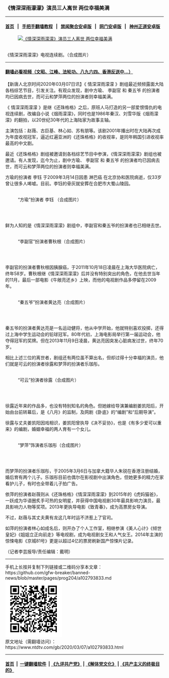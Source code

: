 ### 《情深深雨濛濛》演员三人离世 两位幸福美满
------------------------

#### [首页](https://github.com/gfw-breaker/banned-news/blob/master/README.md) &nbsp;&nbsp;|&nbsp;&nbsp; [手把手翻墙教程](https://github.com/gfw-breaker/guides/wiki) &nbsp;&nbsp;|&nbsp;&nbsp; [禁闻聚合安卓版](https://github.com/gfw-breaker/bn-android) &nbsp;&nbsp;|&nbsp;&nbsp; [网门安卓版](https://github.com/oGate2/oGate) &nbsp;&nbsp;|&nbsp;&nbsp; [神州正道安卓版](https://github.com/SzzdOgate/update) 



<div><div class="featured_image">
 <a href="https://i.ntdtv.com/assets/uploads/2020/03/57423544c5fe9-1-1.jpg" target="_blank">
  <figure>
   <img alt="《情深深雨濛濛》演员三人离世 两位幸福美满" src="https://i.ntdtv.com/assets/uploads/2020/03/57423544c5fe9-1-1-800x450.jpg"/>
  </figure><br/>
 </a>
 <span class="caption">
  《情深深雨濛濛》电视连续剧。（合成图片）
 </span>
</div>
</div><hr/>

#### [翻墙必看视频（文昭、江峰、法轮功、八九六四、香港反送中...）](https://github.com/gfw-breaker/banned-news/blob/master/pages/link3.md)

<div><div class="post_content" itemprop="articleBody">
 <p>
  【新唐人北京时间2020年03月07日讯】《
  <ok href="https://www.ntdtv.com/gb/情深深雨濛濛.htm">
   情深深雨濛濛
  </ok>
  》剧组最近频频露面大陆各档综艺节目，引发关注。有观众发现，剧中方瑜、
  <ok href="https://www.ntdtv.com/gb/李副官.htm">
   李副官
  </ok>
  和
  <ok href="https://www.ntdtv.com/gb/秦五爷.htm">
   秦五爷
  </ok>
  的扮演者均已因病去世，而可云和梦萍两位的扮演者则幸福美满。
 </p>
 <p>
  《
  <ok href="https://www.ntdtv.com/gb/情深深雨濛濛.htm">
   情深深雨濛濛
  </ok>
  》是继《还珠格格》之后，原班人马打造的另一部爱恨情仇的电视连续剧，改编自小说《烟雨濛濛》，同时也是1986年秦汉、刘雪华版《烟雨濛濛》的翻拍，以20世纪30年代的上海陆家为故事主轴。
 </p>
 <p>
  主演包括：赵薇、古巨基、林心如、苏有朋等。该剧2001年播出时在大陆再次成为年度收视冠军，逼近红遍亚洲的《还珠格格》的收视率，是同年韩国引进收视率最高的中文剧。
 </p>
 <p>
  最近《还珠格格》剧组被邀请到各档综艺节目中参演，《情深深雨濛濛》剧组也被邀请。有人发现，迄今为止，剧中方瑜、
  <ok href="https://www.ntdtv.com/gb/李副官.htm">
   李副官
  </ok>
  和
  <ok href="https://www.ntdtv.com/gb/秦五爷.htm">
   秦五爷
  </ok>
  的扮演者均已因病去世，而可云和梦萍两位的扮演者则幸福美满。
 </p>
 <p>
  方瑜的扮演者
  <ok href="https://www.ntdtv.com/gb/李钰.htm">
   李钰
  </ok>
  于2009年3月14日因患
  <ok href="https://www.ntdtv.com/gb/淋巴癌.htm">
   淋巴癌
  </ok>
  在北京协和医院病逝，仅33岁曾让很多人唏嘘。目前。李钰的骨灰就安葬在合肥市大蜀山陵园。
 </p>
 <figure class="wp-caption alignnone" id="attachment_102793840" style="width: 600px">
  <ok href="https://i.ntdtv.com/assets/uploads/2020/03/57.jpg">
   <img alt="" class="size-medium wp-image-102793840" src="https://i.ntdtv.com/assets/uploads/2020/03/57-600x289.jpg"/>
  </ok>
  <br/><figcaption class="wp-caption-text">
   “方瑜”扮演者
   <ok href="https://www.ntdtv.com/gb/李钰.htm">
    李钰
   </ok>
   （合成图片）
  </figcaption><br/>
 </figure><br/>
 <p>
  鲜为人知的是《情深深雨濛濛》剧组中，李副官和秦五爷的扮演者也已相继去世。
 </p>
 <figure class="wp-caption alignnone" id="attachment_102793834" style="width: 600px">
  <ok href="https://i.ntdtv.com/assets/uploads/2020/03/57423548eb36f.jpg">
   <img alt="" class="size-medium wp-image-102793834" src="https://i.ntdtv.com/assets/uploads/2020/03/57423548eb36f-600x300.jpg"/>
  </ok>
  <br/><figcaption class="wp-caption-text">
   “李副官”扮演者曹秋根（合成图片）
  </figcaption><br/>
 </figure><br/>
 <p>
  李副官的扮演者曹秋根因胰腺癌，于2011年10月18日凌晨在上海大华医院病亡，终年58岁。曹秋根继《情深深雨濛濛》后并没有特别突出的角色，在他去世当年的11月，最后一部电影《牛敞亮还乡》上映，而他的电视剧作品多停留在2009年。
 </p>
 <figure class="wp-caption alignnone" id="attachment_102793839" style="width: 600px">
  <ok href="https://i.ntdtv.com/assets/uploads/2020/03/51.jpg">
   <img alt="" class="size-medium wp-image-102793839" src="https://i.ntdtv.com/assets/uploads/2020/03/51-600x297.jpg"/>
  </ok>
  <br/><figcaption class="wp-caption-text">
   “秦五爷”扮演者黄达亮（合成图片）
  </figcaption><br/>
 </figure><br/>
 <p>
  秦五爷的扮演者黄达亮是一名运动健将，他从中学开始，他就特别喜欢投掷，还得过上海中学生运动会的铅球冠军。80年代初，上海电影局举行第一届运动会，他夺得冠军的奖牌。但在2013年11月9日凌晨，黄达亮因突发心脏病发过世，终年70岁。
 </p>
 <p>
  相比上述三位的离世者，剧组还有两位虽不算出名，但却过得十分幸福的演员，他们就是可云的扮演者徐露和梦萍的扮演者乐珈彤。
 </p>
 <figure class="wp-caption alignnone" id="attachment_102793844" style="width: 590px">
  <ok href="https://i.ntdtv.com/assets/uploads/2020/03/521.jpg">
   <img alt="" class="size-full wp-image-102793844" src="https://i.ntdtv.com/assets/uploads/2020/03/521.jpg"/>
  </ok>
  <br/><figcaption class="wp-caption-text">
   “可云”扮演者徐露（合成图片）
  </figcaption><br/>
 </figure><br/>
 <p>
  徐露近年来的作品多，也没有特别知名的角色。但她嫁给导演兼编剧姜凯阳后，开始由台前转幕后，是《八月》的监制，及网剧《卧底》的“编剧”和“后期导演”。
 </p>
 <p>
  徐露与丈夫姜凯阳因戏相识，姜凯阳曾执导《决不妥协》，也是《有多少爱可以重来》的编剧，婚姻幸福的两人育有一个女儿。
 </p>
 <figure class="wp-caption alignnone" id="attachment_102793843" style="width: 600px">
  <ok href="https://i.ntdtv.com/assets/uploads/2020/03/22-2.jpg">
   <img alt="" class="size-medium wp-image-102793843" src="https://i.ntdtv.com/assets/uploads/2020/03/22-2-600x343.jpg"/>
  </ok>
  <br/><figcaption class="wp-caption-text">
   “梦萍”饰演者乐珈彤（合成图片）
  </figcaption><br/>
 </figure><br/>
 <p>
  而梦萍的扮演者乐珈彤，于2005年3月6日与加拿大籍华人朱锐在香港注册结婚，婚后育有两个儿子。乐珈彤目前也偶尔在影视剧中出演角色，但她更多的精力在家看护儿子，有时也全带着儿子拍广告。
 </p>
 <p>
  依萍的扮演者赵薇则从《还珠格格》《情深深雨濛濛》到2015年的《虎妈猫爸》，一跃成为华语圈炙手可热的女明星，并获得中国电视剧30年最具影响力演员，最具影响力人物等奖项。2013年更执导电影《致青春》，成为高票房女导演。
 </p>
 <p>
  不过，赵薇与其丈夫黄有龙这几年时运不济惹上了官司。
 </p>
 <p>
  如萍的扮演者林心如成名后，则开办了个人工作室，相继参演《美人心计》《倾世皇妃》《姐姐立正向前走》等电视剧，成为电视剧女王和人气女王。2014年主演的惊悚电影《京城81号》更是以超过4亿的票房刷新国产惊悚片记录。
 </p>
 <p>
  （记者李芸报导/责任编辑：戴明）
 </p>
 <div class="single_ad">
 </div>
</div>
</div>
<hr/>
手机上长按并复制下列链接或二维码分享本文章：<br/>
https://github.com/gfw-breaker/banned-news/blob/master/pages/prog204/a102793833.md <br/>
<a href='https://github.com/gfw-breaker/banned-news/blob/master/pages/prog204/a102793833.md'><img src='https://github.com/gfw-breaker/banned-news/blob/master/pages/prog204/a102793833.md.png'/></a> <br/>
原文地址（需翻墙访问）：https://www.ntdtv.com/gb/2020/03/07/a102793833.html


------------------------
#### [首页](https://github.com/gfw-breaker/banned-news/blob/master/README.md) &nbsp;|&nbsp; [一键翻墙软件](https://github.com/gfw-breaker/nogfw/blob/master/README.md) &nbsp;| [《九评共产党》](https://github.com/gfw-breaker/9ping.md/blob/master/README.md#九评之一评共产党是什么) | [《解体党文化》](https://github.com/gfw-breaker/jtdwh.md/blob/master/README.md) | [《共产主义的终极目的》](https://github.com/gfw-breaker/gczydzjmd.md/blob/master/README.md)


<img src='http://gfw-breaker.win/banned-news/pages/prog204/a102793833.md' width='0px' height='0px'/>